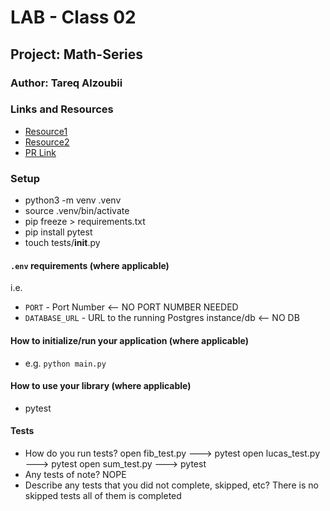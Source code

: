# LAB - Class 02

## Project: Math-Series

### Author: Tareq Alzoubii

### Links and Resources

- [Resource1](https://realpython.com/python-testing/)
- [Resource2](https://www.youtube.com/watch?v=lnF_9hXD05k)
- [PR Link](https://github.com/tareqzoubii/math-series/pull/1)

### Setup
- python3 -m venv .venv
- source .venv/bin/activate
- pip freeze > requirements.txt
- pip install pytest
- touch tests/__init__.py 

#### `.env` requirements (where applicable)

i.e.

- `PORT` - Port Number <-- NO PORT NUMBER NEEDED
- `DATABASE_URL` - URL to the running Postgres instance/db <-- NO DB

#### How to initialize/run your application (where applicable)

- e.g. `python main.py`

#### How to use your library (where applicable)
- pytest

#### Tests

- How do you run tests?
 open fib_test.py ---> pytest
 open lucas_test.py ---> pytest
 open sum_test.py ---> pytest
- Any tests of note? NOPE
- Describe any tests that you did not complete, skipped, etc? There is no skipped tests all of them is completed